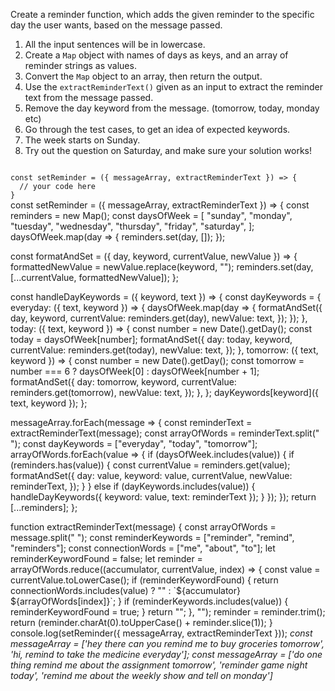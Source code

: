 Create a reminder function, which adds the given reminder to the specific day the user wants, based on the message passed.

1. All the input sentences will be in lowercase.
2. Create a `Map` object with names of days as keys, and an array of reminder strings as values.
3. Convert the `Map` object to an array, then return the output.
4. Use the `extractReminderText()` given as an input to extract the reminder text from the message passed.
5. Remove the day keyword from the message. (tomorrow, today, monday etc)
6. Go through the test cases, to get an idea of expected keywords.
7. The week starts on Sunday.
8. Try out the question on Saturday, and make sure your solution works!

<codeblock language="javascript" type="exercise" testMode="multipleInput">
<code>
const setReminder = ({ messageArray, extractReminderText }) => {
  // your code here
}
</code>

<solution>
const setReminder = ({ messageArray, extractReminderText }) => {
  const reminders = new Map();
  const daysOfWeek = [
    "sunday",
    "monday",
    "tuesday",
    "wednesday",
    "thursday",
    "friday",
    "saturday",
  ];
  daysOfWeek.map(day => {
    reminders.set(day, []);
  });

  const formatAndSet = ({ day, keyword, currentValue, newValue }) => {
    formattedNewValue = newValue.replace(keyword, "");
    reminders.set(day, [...currentValue, formattedNewValue]);
  };

  const handleDayKeywords = ({ keyword, text }) => {
    const dayKeywords = {
      everyday: ({ text, keyword }) => {
        daysOfWeek.map(day => {
          formatAndSet({
            day,
            keyword,
            currentValue: reminders.get(day),
            newValue: text,
          });
        });
      },
      today: ({ text, keyword }) => {
        const number = new Date().getDay();
        const today = daysOfWeek[number];
        formatAndSet({
          day: today,
          keyword,
          currentValue: reminders.get(today),
          newValue: text,
        });
      },
      tomorrow: ({ text, keyword }) => {
        const number = new Date().getDay();
        const tomorrow = number === 6 ? daysOfWeek[0] : daysOfWeek[number + 1];
        formatAndSet({
          day: tomorrow,
          keyword,
          currentValue: reminders.get(tomorrow),
          newValue: text,
        });
      },
    };
    dayKeywords[keyword]({ text, keyword });
  };

  messageArray.forEach(message => {
    const reminderText = extractReminderText(message);
    const arrayOfWords = reminderText.split(" ");
    const dayKeywords = ["everyday", "today", "tomorrow"];
    arrayOfWords.forEach(value => {
      if (daysOfWeek.includes(value)) {
        if (reminders.has(value)) {
          const currentValue = reminders.get(value);
          formatAndSet({
            day: value,
            keyword: value,
            currentValue,
            newValue: reminderText,
          });
        }
      } else if (dayKeywords.includes(value)) {
        handleDayKeywords({ keyword: value, text: reminderText });
      }
    });
  });
  return [...reminders];
};
</solution>

<testcases>
<caller>
function extractReminderText(message) {
  const arrayOfWords = message.split(" ");
  const reminderKeywords = ["reminder", "remind", "reminders"];
  const connectionWords = ["me", "about", "to"];
  let reminderKeywordFound = false;
  let reminder = arrayOfWords.reduce((accumulator, currentValue, index) => {
    const value = currentValue.toLowerCase();
    if (reminderKeywordFound) {
      return connectionWords.includes(value)
        ? ""
        : `${accumulator} ${arrayOfWords[index]}`;
    }
    if (reminderKeywords.includes(value)) {
      reminderKeywordFound = true;
    }
    return "";
  }, "");
  reminder = reminder.trim();
  return (reminder.charAt(0).toUpperCase() + reminder.slice(1));
}
console.log(setReminder({ messageArray, extractReminderText }));
</caller>
<testcase>
<i>
const messageArray = ['hey there can you remind me to buy groceries tomorrow', 'hi, remind to take the medicine everyday'];
</i>
</testcase>
<testcase>
<i>
const messageArray = ['do one thing remind me about the assignment tomorrow', 'reminder game night today', 'remind me about the weekly show and tell on monday']
</i>
</testcase>
</testcases>
</codeblock>